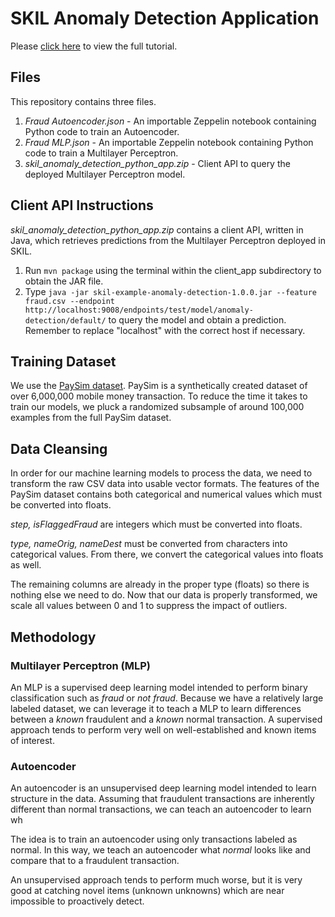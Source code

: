 # SKIL Anomaly Detection Application

Please [click here](https://blog.skymind.ai/p/5dac6e86-aa79-4104-befe-a32cc7ec3d10/) to view the full tutorial.

## Files

This repository contains three files.

1. *Fraud Autoencoder.json* - An importable Zeppelin notebook containing Python code to train an Autoencoder.
2. *Fraud MLP.json* - An importable Zeppelin notebook containing Python code to train a Multilayer Perceptron.
3. *skil_anomaly_detection_python_app.zip* - Client API to query the deployed Multilayer Perceptron model.

## Client API Instructions

*skil_anomaly_detection_python_app.zip* contains a client API, written in Java, which retrieves predictions from the Multilayer Perceptron deployed in SKIL.

1. Run `mvn package` using the terminal within the client_app subdirectory to obtain the JAR file.
2. Type `java -jar skil-example-anomaly-detection-1.0.0.jar --feature fraud.csv --endpoint http://localhost:9008/endpoints/test/model/anomaly-detection/default/` to query the model and obtain a prediction. Remember to replace "localhost" with the correct host if necessary.

## Training Dataset

We use the [PaySim dataset](https://www.kaggle.com/ntnu-testimon/paysim1/data). PaySim is a synthetically created dataset of over 6,000,000 mobile money transaction. To reduce the time it takes to train our models, we pluck a randomized subsample of around 100,000 examples from the full PaySim dataset.

## Data Cleansing

In order for our machine learning models to process the data, we need to transform the raw CSV data into usable vector formats. The features of the PaySim dataset contains both categorical and numerical values which must be converted into floats.

*step, isFlaggedFraud* are integers which must be converted into floats.

*type, nameOrig, nameDest* must be converted from characters into categorical values. From there, we convert the categorical values into floats as well.

The remaining columns are already in the proper type (floats) so there is nothing else we need to do. Now that our data is properly transformed, we scale all values between 0 and 1 to suppress the impact of outliers.

## Methodology

### Multilayer Perceptron (MLP)

An MLP is a supervised deep learning model intended to perform binary classification such as *fraud* or *not fraud*. Because we have a relatively large labeled dataset, we can leverage it to teach a MLP to learn differences between a *known* fraudulent and a *known* normal transaction. A supervised approach tends to perform very well on well-established and known items of interest.

### Autoencoder

An autoencoder is an unsupervised deep learning model intended to learn structure in the data. Assuming that fraudulent transactions are inherently different than normal transactions, we can teach an autoencoder to learn wh


The idea is to train an autoencoder using only transactions labeled as normal. In this way, we teach an autoencoder what *normal* looks like and compare that to a fraudulent transaction.

An unsupervised approach tends to perform much worse, but it is very good at catching novel items (unknown unknowns) which are near impossible to proactively detect.
